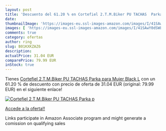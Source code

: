 ```yaml
---
layout: post
title: 'Descuento del 61.20 % en Cortefiel 2.T.M.Biker PU TACHAS  Parka p'
date: 
thumbnailImage: 'https://images-eu.ssl-images-amazon.com/images/I/41SAwY0dSWL._SL200_.jpg'
images: [ 'https://images-eu.ssl-images-amazon.com/images/I/41SAwY0dSWL._SL200_.jpg' ]
comments: true
category: ofertas
author: ring
slug: B01KXKZAZ6
description:
actualPrice: 31.04 EUR
comparePrice: 79.99 EUR
inStock: true
---
```


Tienes [Cortefiel 2.T.M.Biker PU TACHAS  Parka para Mujer  Black L](https://www.amazon.es/dp/B01KXKZAZ6/?tag=tolees-21) con un 61.20 % de descuento con precio de oferta de 31.04 EUR (original: 79.99 EUR) en el siguiente enlace!

[![Cortefiel 2.T.M.Biker PU TACHAS  Parka p](https://images-eu.ssl-images-amazon.com/images/I/41SAwY0dSWL._SL200_.jpg)](https://www.amazon.es/dp/B01KXKZAZ6/?tag=tolees-21)

[Accede a la oferta!!](https://www.amazon.es/dp/B01KXKZAZ6/?tag=tolees-21)

Links participate in Amazon Associate program and might generate a comission on qualifying sales



